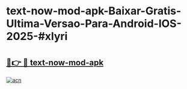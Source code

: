 # text-now-mod-apk-Baixar-Gratis-Ultima-Versao-Para-Android-IOS-2025-#xlyri

# <h2><a href="https://ainizakaria.my?title=text-now-mod-apk&ref=24M">🔗👉 🔴 text-now-mod-apk</a></h2>

[![acn](https://github.com/user-attachments/assets/0f9c940e-d8b0-45ae-aac7-cd30a18b3e1c)](https://ainizakaria.my?title=text-now-mod-apk&ref=24M)


